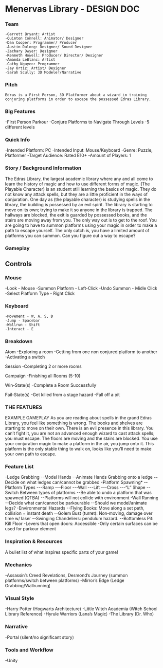 # Menervas Library - DESIGN DOC

### Team
	-Garrett Bryant: Artist
	-Quinton Connell: Animator/ Designer
	-Dan Cooper: Programmer/ Producer
	-Austin Dulong: Designer/ Sound Designer
	-Zachary Dwyer: Designer
	-Kenneth Howell: Producer/ Director/ Designer
	-Amanda LeBlanc: Artist
	-Cathy Nguyen: Programmer
	-Jay Ortiz: Artist/ Designer
	-Sarah Scully: 3D Modeler/Narrative
 
### Pitch
	Edras is a First Person, 3D Platformer about a wizard in training conjuring platforms in order to escape the possessed Edras Library. 

### Big Features
-First Person Parkour
-Conjure Platforms to Navigate Through Levels
-5 different levels
### Quick Info
-Intended Platform: PC
-Intended Input: Mouse/Keyboard
-Genre: Puzzle, Platformer
-Target Audience: Rated E10+
-Amount of Players: 1
 
### Story / Background Information
The Edras Library, the largest academic library where any and all come to learn the history of magic and how to use different forms of magic. (The Playable Character) is an student still learning the basics of magic. They do not know any attack spells, but they are a little proficient in the ways of conjuration. One day as (the playable character) is studying spells in the library, the building is possessed by an evil spirit. The library is starting to move on its own; trying to make it so anyone in the library is trapped. The hallways are blocked, the exit is guarded by possessed books, and the stairs are moving away from you. The only way out is to get to the roof. You are going to have to summon platforms using your magic in order to make a path to escape yourself. The only catch is, you have a limited amount of platforms you can summon. Can you figure out a way to escape? 
  
### Gameplay
## Controls

### Mouse
-Look - Mouse
-Summon Platform - Left-Click
-Undo Summon - Midle Click
-Select Platform Type - Right Click
### Keyboard
	-Movement - W, A, S, D
	-Jump - Spacebar
	-Wallrun - Shift
	-Interact - E

### Breakdown
Atom
-Exploring a room
-Getting from one non conjured platform to another
-Activating a switch

Session
-Completing 2 or more rooms


Campaign
-Finishing all Rooms (5-10)

Win-State(s)
-Complete a Room Successfully


Fail-State(s)
-Get killed from a stage hazard
-Fall off a pit


### THE FEATURES
EXAMPLE GAMEPLAY
	As you are reading about spells in the grand Edras Library, you feel like something is wrong. The books and shelves are starting to move on their own. There is an evil presence in this library. You can’t fight it, you are not an advanced enough wizard to cast attack spells; you must escape. The floors are moving and the stairs are blocked. You use your conjuration magic to make a platform in the air, you jump onto it. This platform is the only stable thing to walk on, looks like you’ll need to make your own path to escape. 


### Feature List
-Ledge Grabbing
--Model Hands
--Animate Hands Grabbing onto a ledge
--Decide on what ledges can/cannot be grabbed
-Platform Spawning*
--Platform Types
---Ramp
---Floor 
---Wall 
---Lift
---Cross
---“L” Shape
--Switch Between types of platforms
--Be able to undo a platform that was spawned (QTBA)
--Platforms will not collide with environment
-Wall Running
--Decide what can/cannot be parkourable 
--Should we model/animate legs?
-Environmental Hazards
--Flying Books: Move along a set path,  collision = instant death
--Golem Bust (turret): Non-moving, damage over time w/ laser
--Swinging Chandeliers: pendulum hazard.
--Bottomless Pit: Kill Floor 
-Levers that open doors: Accessible
-Only certain surfaces can be used for parkour element

 
### Inspiration & Resources
A bullet list of what inspires specific parts of your game!
### Mechanics
-Assassin’s Creed Revelations, Desmond’s Journey (summon platforms/switch between platforms) 
-Mirror’s Edge (Ledge Grabbing/Wallrunning)

### Visual Style
-Harry Potter (Hogwarts Architecture) 
-Little Witch Academia (Witch School Library Reference)
-Hyrule Warriors (Lana’s Magic)
-The Library (Dr. Who)

### Narrative
-Portal (silent/no significant story)
 
### Tools and Workflow
-Unity 
